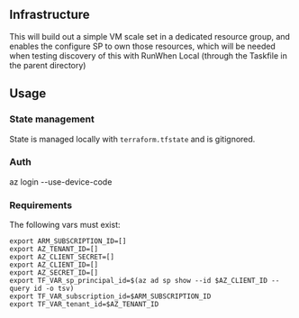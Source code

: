 ## Infrastructure
This will build out a simple VM scale set in a dedicated resource group, and enables the configure SP to own those resources, which will be needed when testing discovery of this with RunWhen Local (through the Taskfile in the parent directory)

## Usage

### State management
State is managed locally with `terraform.tfstate` and is gitignored.

### Auth
az login --use-device-code

### Requirements
The following vars must exist:

```
export ARM_SUBSCRIPTION_ID=[]
export AZ_TENANT_ID=[]
export AZ_CLIENT_SECRET=[]
export AZ_CLIENT_ID=[]
export AZ_SECRET_ID=[]
export TF_VAR_sp_principal_id=$(az ad sp show --id $AZ_CLIENT_ID --query id -o tsv)
export TF_VAR_subscription_id=$ARM_SUBSCRIPTION_ID
export TF_VAR_tenant_id=$AZ_TENANT_ID
```